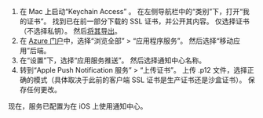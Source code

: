

1. 在 Mac 上启动“Keychain Access” 。 在左侧导航栏中的“类别”下，打开“我的证书”。 找到已在前一部分下载的 SSL 证书，并公开其内容。 仅选择证书（不选择私钥）。 然后[将其导出](https://support.apple.com/kb/PH20122?locale=en_US)。
2. 在 [Azure 门户](https://portal.azure.cn/)中，选择“浏览全部” > “应用程序服务”。 然后选择“移动应用”后端。 
3. 在“设置”下，选择“应用服务推送”。 然后选择通知中心名称。 
3. 转到“Apple Push Notification 服务” > “上传证书”。 上传 .p12 文件，选择正确的模式（具体取决于此前的客户端 SSL 证书是生产证书还是沙盒证书）。 保存任何更改。

现在，服务已配置为在 iOS 上使用通知中心。

[1]: ./media/app-service-mobile-apns-configure-push/mobile-push-notification-hub.png